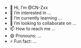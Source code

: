 - 👋 Hi, I’m @CN-Zxx
- 👀 I’m interested in ...
- 🌱 I’m currently learning ...
- 💞️ I’m looking to collaborate on ...
- 📫 How to reach me ...
- 😄 Pronouns: ...
- ⚡ Fun fact: ...

<!---
CN-Zxx/CN-Zxx is a ✨ special ✨ repository because its `README.md` (this file) appears on your GitHub profile.
You can click the Preview link to take a look at your changes.
--->
